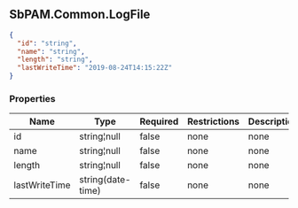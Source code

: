 
<h2 id="tocS_SbPAM.Common.LogFile">SbPAM.Common.LogFile</h2>

<a id="schemasbpam.common.logfile"></a>
<a id="schema_SbPAM.Common.LogFile"></a>
<a id="tocSsbpam.common.logfile"></a>
<a id="tocssbpam.common.logfile"></a>

```json
{
  "id": "string",
  "name": "string",
  "length": "string",
  "lastWriteTime": "2019-08-24T14:15:22Z"
}

```

### Properties

|Name|Type|Required|Restrictions|Description|
|---|---|---|---|---|
|id|string¦null|false|none|none|
|name|string¦null|false|none|none|
|length|string¦null|false|none|none|
|lastWriteTime|string(date-time)|false|none|none|


